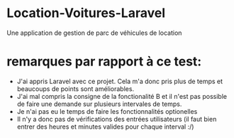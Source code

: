 # Location-Voitures-Laravel
Une application de gestion de parc de véhicules de  location

# remarques par rapport à ce test:
- J'ai appris Laravel avec ce projet. Cela m'a donc pris plus de temps et beaucoups de points sont améliorables.
- J'ai mal compris la consigne de la fonctionalité B et il n'est pas possible de faire une demande sur plusieurs intervales de temps.
- Je n'ai pas eu le temps de faire les fonctionnalités optionelles
- Il n'y a donc pas de vérifications des entrées utilisateurs (il faut bien entrer des heures et minutes valides pour chaque interval :/)
